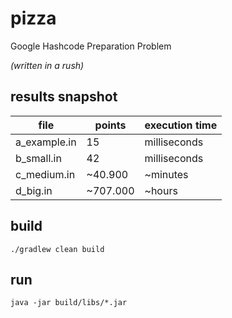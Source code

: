 # pizza
Google Hashcode Preparation Problem

_(written in a rush)_

## results snapshot

file | points | execution time
--- | --- | ---
a_example.in | 15 | milliseconds
b_small.in | 42 | milliseconds
c_medium.in | ~40.900 | ~minutes
d_big.in | ~707.000 | ~hours



## build
`./gradlew clean build`

## run
`java -jar build/libs/*.jar`